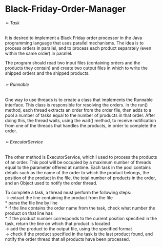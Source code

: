 # Black-Friday-Order-Manager


###### ➢ Task

It is desired to implement a Black Friday order processor in the Java programming language that uses parallel mechanisms. The idea is to process orders in parallel, and to process each product separately (even within the same order) in parallel.

The program should read two input files (containing orders and the products they contain) and create two output files in which to write the shipped orders and the shipped products.


###### ➢ Runnable

One way to use threads is to create a class that implements the Runnable interface. This class is responsible for resolving the orders. In the run() method, each thread extracts an order from the order file, then adds to a pool a number of tasks equal to the number of products in that order. After doing this, the thread waits, using the wait() method, to receive notification from one of the threads that handles the products, in order to complete the order.


###### ➢ ExecutorService

The other method is ExecutorService, which I used to process the products of an order. This pool will be occupied by a maximum number of threads equal to the parameter offered at runtime. Each task in the pool contains details such as the name of the order to which the product belongs, the position of the product in the file, the total number of products in the order, and an Object used to notify the order thread.

To complete a task, a thread must perform the following steps: <br>
-> extract the line containing the product from the file <br>
     * parse the file line by line <br>
     * if the line contains the order name from the task, check what number the product on that line has <br>
     * if the product number corresponds to the current position specified in the task, return the line on which that product is located <br>
-> add the product to the output file, using the specified format <br>
-> check if the product specified in the task is the last product found, and notify the order thread that all products have been processed. <br>
